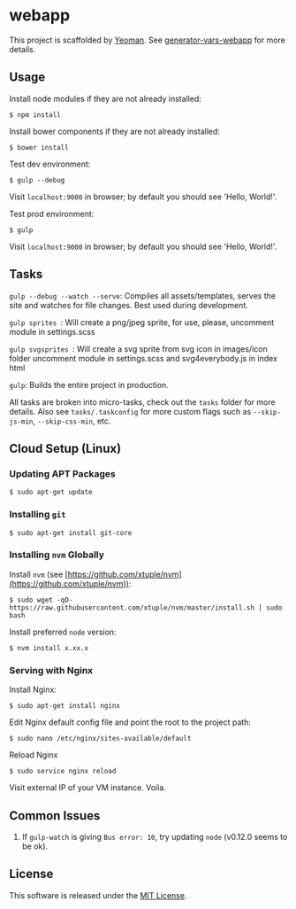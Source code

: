 # webapp

This project is scaffolded by [Yeoman](http://yeoman.io). See [generator-vars-webapp](https://github.com/andrewscwei/generator-vars-webapp.git) for more details.

## Usage

Install node modules if they are not already installed:
```
$ npm install
```

Install bower components if they are not already installed:
```
$ bower install
```

Test dev environment:
```
$ gulp --debug
```

Visit ```localhost:9000``` in browser; by default you should see 'Hello, World!'.

Test prod environment:
```
$ gulp
```

Visit ```localhost:9000``` in browser; by default you should see 'Hello, World!'.

## Tasks

```gulp --debug --watch --serve```: Compiles all assets/templates, serves the site and watches for file changes. Best used during development.

```gulp sprites ```: Will create a png/jpeg sprite, for use, please, uncomment module in settings.scss

```gulp svgsprites ```: Will create a svg sprite from svg icon in images/icon folder uncomment module in settings.scss and svg4everybody.js in index html

```gulp```: Builds the entire project in production.

All tasks are broken into micro-tasks, check out the ```tasks``` folder for more details. Also see ```tasks/.taskconfig``` for more custom flags such as ```--skip-js-min```, ```--skip-css-min```, etc.

## Cloud Setup (Linux)

### Updating APT Packages

```
$ sudo apt-get update
```

### Installing ```git```

```
$ sudo apt-get install git-core
```

### Installing ```nvm``` Globally

Install ```nvm``` (see [https://github.com/xtuple/nvm](https://github.com/xtuple/nvm)):
```
$ sudo wget -qO- https://raw.githubusercontent.com/xtuple/nvm/master/install.sh | sudo bash
```

Install preferred ```node``` version:
```
$ nvm install x.xx.x
```

### Serving with Nginx

Install Nginx:
```
$ sudo apt-get install nginx
```

Edit Nginx default config file and point the root to the project path:
```
$ sudo nano /etc/nginx/sites-available/default
```

Reload Nginx
```
$ sudo service nginx reload
```

Visit external IP of your VM instance. Voila.

## Common Issues

1. If ```gulp-watch``` is giving ```Bus error: 10```, try updating ```node``` (v0.12.0 seems to be ok).

## License

This software is released under the [MIT License](http://opensource.org/licenses/MIT).
